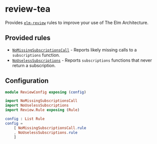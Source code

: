 # review-tea

Provides [`elm-review`](https://package.elm-lang.org/packages/jfmengels/elm-review/latest/) rules to improve your use of The Elm Architecture.


## Provided rules

- [`NoMissingSubscriptionsCall`](https://package.elm-lang.org/packages/jfmengels/review-tea/1.0.0/NoMissingSubscriptionsCall) - Reports likely missing calls to a `subscriptions` function.
- [`NoUselessSubscriptions`](https://package.elm-lang.org/packages/jfmengels/review-tea/1.0.0/NoUselessSubscriptions) - Reports `subscriptions` functions that never return a subscription.


## Configuration

```elm
module ReviewConfig exposing (config)

import NoMissingSubscriptionsCall
import NoUselessSubscriptions
import Review.Rule exposing (Rule)

config : List Rule
config =
    [ NoMissingSubscriptionsCall.rule
    , NoUselessSubscriptions.rule
    ]
```
